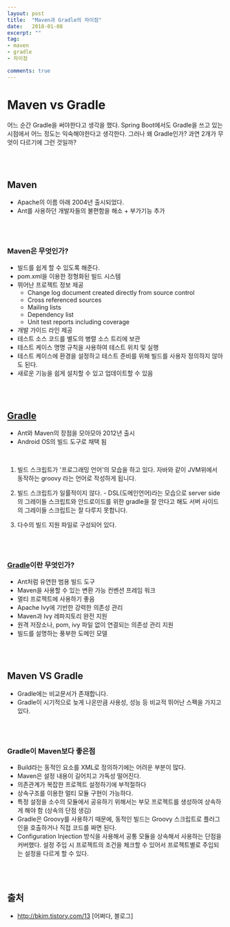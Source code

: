 ```yaml
---
layout: post
title:  "Maven과 Gradle의 차이점"
date:   2018-01-08
excerpt: ""
tag:
- maven
- gradle
- 차이점

comments: true
---
```


# **Maven vs Gradle**

어느 순간 Gradle을 써야한다고 생각을 했다. Spring Boot에서도 Gradle을 쓰고 있는 시점에서 어느 정도는 익숙해야한다고 생각한다. 그러나 왜 Gradle인가? 과연 2개가 무엇이 다르기에 그런 것일까?

<br>
<br>

## Maven

- Apache의 이름 아래 2004년 출시되었다.
- Ant를 사용하던 개발자들의 불편함을 해소 + 부가기능 추가

<br>
<br>

### Maven은 무엇인가? 

- 빌드를 쉽게 할 수 있도록 해준다.
- pom.xml을 이용한 정형화된 빌드 시스템
- 뛰어난 프로젝트 정보 제공
  - Change log document created directly from source control
  - Cross referenced sources
  - Mailing lists
  - Dependency list
  - Unit test reports including coverage
- 개발 가이드 라인 제공
- 테스트 소스 코드를 별도의 병렬 소스 트리에 보관
- 테스트 케이스 명명 규칙을 사용하여 테스트 위치 및 실행
- 테스트 케이스에 환경을 설정하고 테스트 준비를 위해 빌드를 사용자 정의하지 않아도 된다.
- 새로운 기능을 쉽게 설치할 수 있고 업데이트할 수 있음

<br>
<br>

## [Gradle](https://gradle.org/)

- Ant와 Maven의 장점을 모아모아 2012년 출시
- Android OS의 빌드 도구로 채택 됨

<br>

1. 빌드 스크립트가 '프로그래밍 언어'의 모습을 하고 있다. 자바와 같이 JVM위에서 동작하는 groovy 라는 언어로 작성하게 됩니다.

2. 빌드 스크립트가 일률적이지 않다. - DSL(도메인언어)라는 모습으로 server side의 그레이들 스크립트와 안드로이드를 위한 gradle을 잘 안다고 해도 서버 사이드의 그레이들 스크립트는 잘 다루지 못합니다.

3. 다수의 빌드 지원 파일로 구성되어 있다.

<br>
<br>

### [Gradle](https://gradle.org/)이란 무엇인가?

- Ant처럼 유연한 범용 빌드 도구
- Maven을 사용할 수 있는 변환 가능 컨벤션 프레임 워크
- 멀티 프로젝트에 사용하기 좋음
- Apache Ivy에 기반한 강력한 의존성 관리
- Maven과 Ivy 레파지토리 완전 지원
- 원격 저장소나, pom, ivy 파일 없이 연결되는 의존성 관리 지원
- 빌드를 설명하는 풍부한 도메인 모델

<br>
<br>

## Maven VS Gradle

- Gradle에는 비교문서가 존재합니다.
- Gradle이 시기적으로 늦게 나온만큼 사용성, 성능 등 비교적 뛰어난 스펙을 가지고있다.

<br>
<br>

### Gradle이 Maven보다 좋은점

- Build라는 동적인 요소를 XML로 정의하기에는 어려운 부분이 많다.
- Maven은 설정 내용이 길어지고 가독성 떨어진다.
- 의존관계가 복잡한 프로젝트 설정하기에 부적절하다
- 상속구조를 이용한 멀티 모듈 구현이 가능하다.
- 특정 설정을 소수의 모듈에서 공유하기 위해서는 부모 프로젝트를 생성하여 상속하게 해야 함 (상속의 단점 생김)
- Gradle은 Groovy를 사용하기 때문에, 동적인 빌드는 Groovy 스크립트로 플러그인을 호출하거나 직접 코드를 짜면 된다.
- Configuration Injection 방식을 사용해서 공통 모듈을 상속해서 사용하는 단점을 커버했다.
설정 주입 시 프로젝트의 조건을 체크할 수 있어서 프로젝트별로 주입되는 설정을 다르게 할 수 있다.

<br>
<br>

## 출처

 - http://bkim.tistory.com/13 [어쩌다, 블로그]
